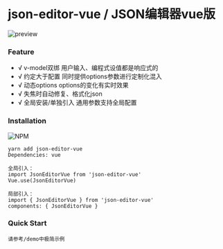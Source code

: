 # json-editor-vue / JSON编辑器vue版

![preview](./preview.png)

### Feature

- √ v-model双绑 用户输入、编程式设值都是响应式的
- √ 约定大于配置 同时提供options参数进行定制化混入
- √ 动态options options的变化有实时效果
- √ 失焦时自动修复、格式化json
- √ 全局安装/单独引入 通用参数支持全局配置

### Installation
![NPM](https://nodei.co/npm/json-editor-vue.png)
```
yarn add json-editor-vue
Dependencies: vue

全局引入：
import JsonEditorVue from 'json-editor-vue'
Vue.use(JsonEditorVue)

局部引入：
import { JsonEditorVue } from 'json-editor-vue'
components: { JsonEditorVue }
```


### Quick Start
```
请参考/demo中极简示例
```
